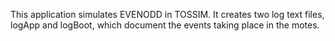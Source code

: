 This application simulates EVENODD in TOSSIM. It creates two log text files, logApp and logBoot, which document the events taking place in the motes.
